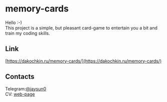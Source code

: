 # memory-cards
Hello :-) <br>
This project is a simple, but pleasant card-game to entertain you a bit and train my coding skills.

## Link
[https://dakochkin.ru/memory-cards/](https://dakochkin.ru/memory-cards/)

## Contacts 
Telegram:[@jaysun0](https://t.me/jaysun0)<br>
CV: [web-page](https://jaysuno0.github.io/rsschool-cv/)
